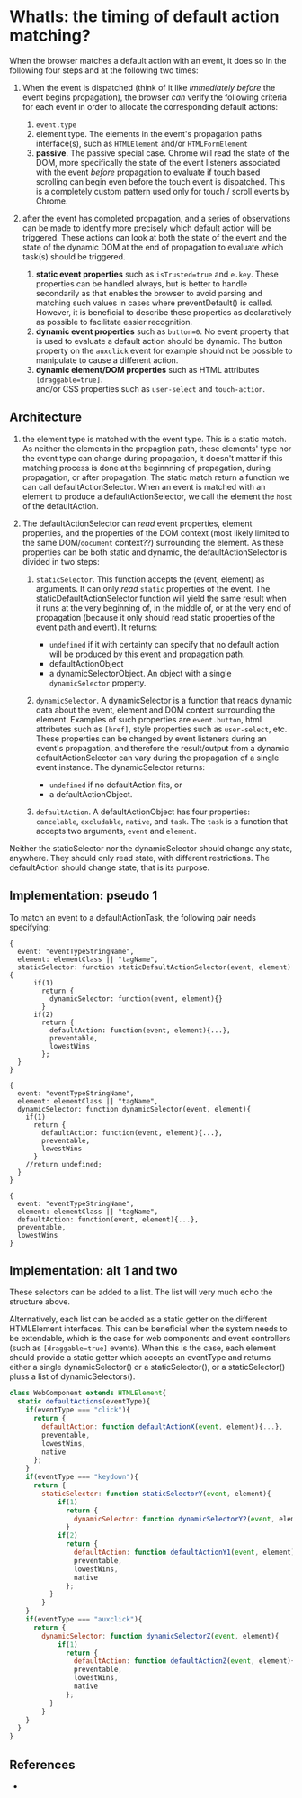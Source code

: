 # WhatIs: the timing of default action matching?

When the browser matches a default action with an event, it does so in the following four steps and at the following two times:

1. When the event is dispatched (think of it like *immediately before* the event begins propagation), the browser *can* verify the following criteria for each event in order to allocate the corresponding default actions:
   1. `event.type`
   2. element type. The elements in the event's propagation paths interface(s),  such as `HTMLElement` and/or `HTMLFormElement`
   3. **passive**. The passive special case. Chrome will read the state of the DOM, more specifically the state of the event listeners associated with the event *before* propagation to evaluate if touch based scrolling can begin even before the touch event is dispatched. This is a completely custom pattern used only for touch / scroll events by Chrome.

2. after the event has completed propagation, and a series of observations can be made to identify more precisely which default action will be triggered. These actions can look at both the state of the event and the state of the dynamic DOM at the end of propagation to evaluate which task(s) should be triggered.
   1. **static event properties** such as `isTrusted=true` and `e.key`. These properties can be handled always, but is better to handle secondarily as that enables the browser to avoid parsing and matching such values in cases where preventDefault() is called. However, it is beneficial to describe these properties as declaratively as possible to facilitate easier recognition.
   2. **dynamic event properties** such as `button=0`. No event property that is used to evaluate a default action should be dynamic. The button property on the `auxclick` event for example should not be possible to manipulate to cause a different action.
   3. **dynamic element/DOM properties** such as HTML attributes `[draggable=true]`.  
    and/or CSS properties such as `user-select` and `touch-action`.

## Architecture

1. the element type is matched with the event type. This is a static match. As neither the elements in the propagtion path, these elements' type nor the event type can change during propagation, it doesn't matter if this matching process is done at the beginnning of propagation, during propagation, or after propagation. The static match return a function we can call defaultActionSelector. When an event is matched with an element to produce a defaultActionSelector, we call the element the `host` of the defaultAction.

2. The defaultActionSelector can *read* event properties, element properties, and the properties of the DOM context (most likely limited to the same DOM/`document` context??) surrounding the element. As these properties can be both static and dynamic, the defaultActionSelector is divided in two steps:
    1. `staticSelector`. This function accepts the (event, element) as arguments. It can only *read* `static` properties of the event. The staticDefaultActionSelector function will yield the same result when it runs at the very beginning of, in the middle of, or at the very end of propagation (because it only should read static properties of the event path and event). It returns:
       * `undefined` if it with certainty can specify that no default action will be produced by this event and propagation path.
       * defaultActionObject
       * a dynamicSelectorObject. An object with a single `dynamicSelector` property. 
     
    2. `dynamicSelector`. A dynamicSelector is a function that reads dynamic data about the event, element and DOM context surrounding the element. Examples of such properties are `event.button`, html attributes such as `[href]`, style properties such as `user-select`, etc. These properties can be changed by event listeners during an event's propagation, and therefore the result/output from a dynamic defaultActionSelector can vary during the propagation of a single event instance. The dynamicSelector returns:
        * `undefined` if no defaultAction fits, or 
        * a defaultActionObject.
        
    3. `defaultAction`. A defaultActionObject has four properties: `cancelable`, `excludable`, `native`, and `task`. The `task` is a function that accepts two arguments, `event` and `element`. 
        
Neither the staticSelector nor the dynamicSelector should change any state, anywhere. They should only read state, with different restrictions. The defaultAction should change state, that is its purpose.

## Implementation: pseudo 1

To match an event to a defaultActionTask, the following pair needs specifying:

```
{
  event: "eventTypeStringName",
  element: elementClass || "tagName",
  staticSelector: function staticDefaultActionSelector(event, element){
      if(1)
        return {
          dynamicSelector: function(event, element){}
        }
      if(2) 
        return {
          defaultAction: function(event, element){...},
          preventable,
          lowestWins
        };
  }
}

{
  event: "eventTypeStringName",
  element: elementClass || "tagName",
  dynamicSelector: function dynamicSelector(event, element){
    if(1)
      return {
        defaultAction: function(event, element){...},
        preventable,
        lowestWins
      }
    //return undefined;
  }
}

{
  event: "eventTypeStringName",
  element: elementClass || "tagName",
  defaultAction: function(event, element){...},
  preventable,
  lowestWins
}
```

## Implementation: alt 1 and two

These selectors can be added to a list. The list will very much echo the structure above.

Alternatively, each list can be added as a static getter on the different HTMLElement interfaces. This can be beneficial when the system needs to be extendable, which is the case for web components and event controllers (such as `[draggable=true]` events). When this is the case, each element should provide a static getter which accepts an eventType and returns either a single dynamicSelector() or a staticSelector(), or a staticSelector() pluss a list of dynamicSelectors().   

```javascript
class WebComponent extends HTMLElement{
  static defaultActions(eventType){
    if(eventType === "click"){
      return {
        defaultAction: function defaultActionX(event, element){...},
        preventable,
        lowestWins,
        native
      };
    }
    if(eventType === "keydown"){
      return {
        staticSelector: function staticSelectorY(event, element){
            if(1)
              return {
                dynamicSelector: function dynamicSelectorY2(event, element){...}
              }
            if(2) 
              return {
                defaultAction: function defaultActionY1(event, element){},
                preventable,
                lowestWins,
                native
              };
          }
        }
    }
    if(eventType === "auxclick"){
      return {
        dynamicSelector: function dynamicSelectorZ(event, element){
            if(1) 
              return {
                defaultAction: function defaultActionZ(event, element){},
                preventable,
                lowestWins,
                native
              };
          }
        }
    }
  }
}
```
    
## References
 
 *